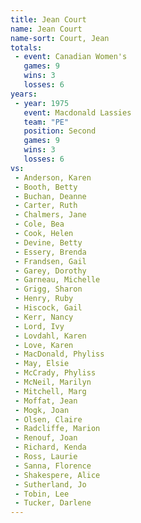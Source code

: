 ```yaml
---
title: Jean Court
name: Jean Court
name-sort: Court, Jean
totals:
 - event: Canadian Women's
   games: 9
   wins: 3
   losses: 6
years:
 - year: 1975
   event: Macdonald Lassies
   team: "PE"
   position: Second
   games: 9
   wins: 3
   losses: 6
vs:
 - Anderson, Karen
 - Booth, Betty
 - Buchan, Deanne
 - Carter, Ruth
 - Chalmers, Jane
 - Cole, Bea
 - Cook, Helen
 - Devine, Betty
 - Essery, Brenda
 - Frandsen, Gail
 - Garey, Dorothy
 - Garneau, Michelle
 - Grigg, Sharon
 - Henry, Ruby
 - Hiscock, Gail
 - Kerr, Nancy
 - Lord, Ivy
 - Lovdahl, Karen
 - Love, Karen
 - MacDonald, Phyliss
 - May, Elsie
 - McCrady, Phyliss
 - McNeil, Marilyn
 - Mitchell, Marg
 - Moffat, Jean
 - Mogk, Joan
 - Olsen, Claire
 - Radcliffe, Marion
 - Renouf, Joan
 - Richard, Kenda
 - Ross, Laurie
 - Sanna, Florence
 - Shakespere, Alice
 - Sutherland, Jo
 - Tobin, Lee
 - Tucker, Darlene
---
```

